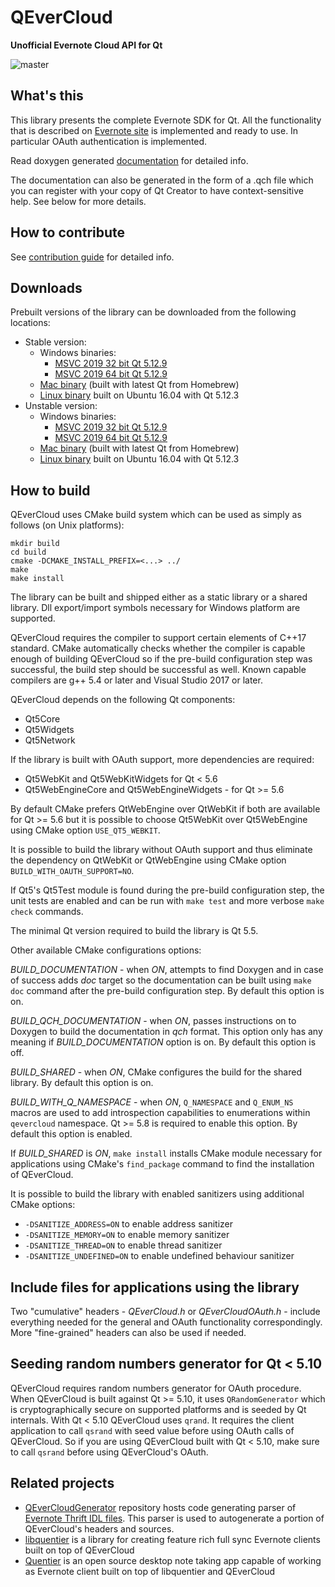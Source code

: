 QEverCloud
==========

**Unofficial Evernote Cloud API for Qt**

![master](https://github.com/d1vanov/QEverCloud/workflows/Build/badge.svg?branch=master)

## What's this

This library presents the complete Evernote SDK for Qt.
All the functionality that is described on [Evernote site](http://dev.evernote.com/doc/)
is implemented and ready to use. In particular OAuth authentication is implemented.

Read doxygen generated [documentation](http://d1vanov.github.io/QEverCloud) for detailed info.

The documentation can also be generated in the form of a .qch file which you can register with
your copy of Qt Creator to have context-sensitive help. See below for more details.

## How to contribute

See [contribution guide](CONTRIBUTING.md) for detailed info.

## Downloads

Prebuilt versions of the library can be downloaded from the following locations:

 * Stable version:
   * Windows binaries:
     * [MSVC 2019 32 bit Qt 5.12.9](https://github.com/d1vanov/QEverCloud/releases/download/continuous-master/QEverCloud_windows_x86.zip)
     * [MSVC 2019 64 bit Qt 5.12.9](https://github.com/d1vanov/QEverCloud/releases/download/continuous-master/QEverCloud_windows_x64.zip)
   * [Mac binary](https://github.com/d1vanov/QEverCloud/releases/download/continuous-master/QEverCloud_macos_x86_64.zip) (built with latest Qt from Homebrew)
   * [Linux binary](https://github.com/d1vanov/QEverCloud/releases/download/continuous-master/QEverCloud_linux_x86_64.zip) built on Ubuntu 16.04 with Qt 5.12.3
 * Unstable version:
   * Windows binaries:
     * [MSVC 2019 32 bit Qt 5.12.9](https://github.com/d1vanov/QEverCloud/releases/download/continuous-development/QEverCloud_windows_x86.zip)
     * [MSVC 2019 64 bit Qt 5.12.9](https://github.com/d1vanov/QEverCloud/releases/download/continuous-development/QEverCloud_windows_x64.zip)
   * [Mac binary](https://github.com/d1vanov/QEverCloud/releases/download/continuous-development/QEverCloud_macos_x86_64.zip) (built with latest Qt from Homebrew)
   * [Linux binary](https://github.com/d1vanov/QEverCloud/releases/download/continuous-development/QEverCloud_linux_x86_64.zip) built on Ubuntu 16.04 with Qt 5.12.3

## How to build

QEverCloud uses CMake build system which can be used as simply as follows (on Unix platforms):
```
mkdir build
cd build
cmake -DCMAKE_INSTALL_PREFIX=<...> ../
make
make install
```

The library can be built and shipped either as a static library or a shared library. Dll export/import symbols necessary for Windows platform are supported.

QEverCloud requires the compiler to support certain elements of C++17 standard. CMake automatically checks whether the compiler is capable enough of building QEverCloud so if the pre-build configuration step was successful, the build step should be successful as well. Known capable compilers are g++ 5.4 or later and Visual Studio 2017 or later.

QEverCloud depends on the following Qt components:
 * Qt5Core
 * Qt5Widgets
 * Qt5Network

If the library is built with OAuth support, more dependencies are required:
 * Qt5WebKit and Qt5WebKitWidgets for Qt < 5.6
 * Qt5WebEngineCore and Qt5WebEngineWidgets - for Qt >= 5.6

By default CMake prefers QtWebEngine over QtWebKit if both are available for Qt >= 5.6 but it is possible to choose Qt5WebKit over Qt5WebEngine using CMake option `USE_QT5_WEBKIT`.

It is possible to build the library without OAuth support and thus eliminate the dependency on QtWebKit or QtWebEngine using CMake option `BUILD_WITH_OAUTH_SUPPORT=NO`.

If Qt5's Qt5Test module is found during the pre-build configuration step, the unit tests are enabled and can be run with `make test` and more verbose `make check` commands.

The minimal Qt version required to build the library is Qt 5.5.

Other available CMake configurations options:

*BUILD_DOCUMENTATION* - when *ON*, attempts to find Doxygen and in case of success adds *doc* target so the documentation can be built using `make doc` command after the pre-build configuration step. By default this option is on.

*BUILD_QCH_DOCUMENTATION* - when *ON*, passes instructions on to Doxygen to build the documentation in *qch* format. This option only has any meaning if *BUILD_DOCUMENTATION* option is on. By default this option is off.

*BUILD_SHARED* - when *ON*, CMake configures the build for the shared library. By default this option is on.

*BUILD_WITH_Q_NAMESPACE* - when *ON*, `Q_NAMESPACE` and `Q_ENUM_NS` macros are used to add introspection capabilities to enumerations within `qevercloud` namespace. Qt >= 5.8 is required to enable this option. By default this option is enabled.

If *BUILD_SHARED* is *ON*, `make install` installs CMake module necessary for applications using CMake's `find_package` command to find the installation of QEverCloud.

It is possible to build the library with enabled sanitizers using additional CMake options:
 * `-DSANITIZE_ADDRESS=ON` to enable address sanitizer
 * `-DSANITIZE_MEMORY=ON` to enable memory sanitizer
 * `-DSANITIZE_THREAD=ON` to enable thread sanitizer
 * `-DSANITIZE_UNDEFINED=ON` to enable undefined behaviour sanitizer

## Include files for applications using the library

Two "cumulative" headers - *QEverCloud.h* or *QEverCloudOAuth.h* - include everything needed for the general and OAuth functionality correspondingly. More "fine-grained" headers can also be used if needed.

## Seeding random numbers generator for Qt < 5.10

QEverCloud requires random numbers generator for OAuth procedure. When QEverCloud is built against Qt >= 5.10, it uses `QRandomGenerator` which is cryptographically secure on supported platforms and is seeded by Qt internals. With Qt < 5.10 QEverCloud uses `qrand`. It requires the client application to call `qsrand` with seed value before using OAuth calls of QEverCloud. So if you are using QEverCloud built with Qt < 5.10, make sure to call `qsrand` before using QEverCloud's OAuth.

## Related projects

* [QEverCloudGenerator](https://github.com/d1vanov/QEverCloudGenerator) repository hosts code generating parser of [Evernote Thrift IDL files](https://github.com/evernote/evernote-thrift). This parser is used to autogenerate a portion of QEverCloud's headers and sources.
* [libquentier](https://github.com/d1vanov/libquentier) is a library for creating feature rich full sync Evernote clients built on top of QEverCloud
* [Quentier](https://github.com/d1vanov/quentier) is an open source desktop note taking app capable of working as Evernote client built on top of libquentier and QEverCloud
